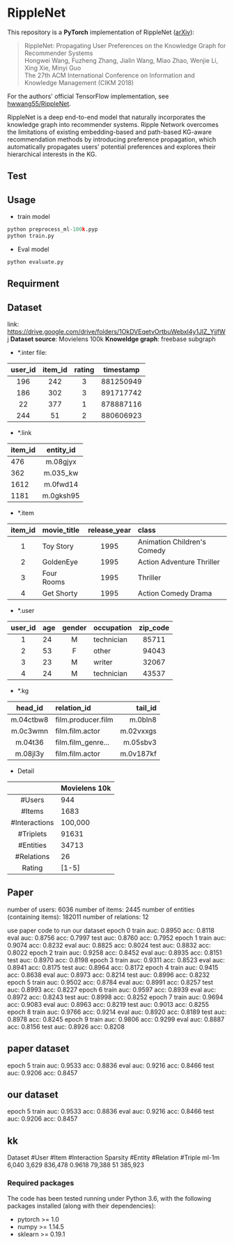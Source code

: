 # RippleNet
This repository is a **PyTorch** implementation of RippleNet ([arXiv](https://arxiv.org/abs/1803.03467)):
> RippleNet: Propagating User Preferences on the Knowledge Graph for Recommender Systems  
Hongwei Wang, Fuzheng Zhang, Jialin Wang, Miao Zhao, Wenjie Li, Xing Xie, Minyi Guo  
The 27th ACM International Conference on Information and Knowledge Management (CIKM 2018)

For the authors' official TensorFlow implementation, see [hwwang55/RippleNet](https://github.com/hwwang55/RippleNet).

RippleNet is a deep end-to-end model that naturally incorporates the knowledge graph into recommender systems.
Ripple Network overcomes the limitations of existing embedding-based and path-based KG-aware recommendation methods by introducing preference propagation, which automatically propagates users' potential preferences and explores their hierarchical interests in the KG.
## Test

## Usage
- train model
```python 
python preprocess_ml-100k.pyp
python train.py
```

- Eval model
```python
python evaluate.py
```

## Requirment

## Dataset
link: https://drive.google.com/drive/folders/1OkDVEqetvOrtbuWebxl4y1JlZ_YjjfWj
**Dataset source**: Movielens 100k
**Knoweldge graph**: freebase subgraph

- *.inter file: 

| user_id | item_id  | rating | timestamp |
| :-----: | :------: | :----: | :-------: |
|  196    |   242    |   3    | 881250949 |
|  186    |   302    |   3    | 891717742 |
|   22    |   377    |   1    | 878887116 |
|  244    |   51     |   2    | 880606923 |


- *.link

|item_id | entity_id|
|--|:-----:|
| 476 | m.08gjyx|
| 362 | m.035_kw|
| 1612 | m.0fwd14|
| 1181 | m.0gksh95|

- *.item

| item_id | movie_title | release_year | class |
|:---:|:---|:---:|:-----------------------------|
| 1 | Toy Story | 1995 | Animation Children's Comedy |
| 2 | GoldenEye | 1995 | Action Adventure Thriller |
| 3 | Four Rooms | 1995 | Thriller |
| 4 | Get Shorty | 1995 | Action Comedy Drama |

- *.user

| user_id | age | gender | occupation | zip_code |
|:---:|:---|:---:|:--------| :------: |
| 1	| 24 | M | technician | 85711 |
| 2 | 53 | F | other | 94043 |
| 3 | 23 | M | writer | 32067 | 
| 4 | 24 | M | technician | 43537 |


- *.kg

| head_id | relation_id | tail_id|
|:---:|:---------|---:|
| m.04ctbw8 | film.producer.film | m.0bln8|
| m.0c3wmn | film.film.actor | m.02vxxgs|
| m.04t36 | film.film_genre...| m.05sbv3|
| m.08jl3y | film.film.actor	| m.0v187kf|

- Detail 

|  | Movielens 10k |
|:----------:|:-------|
| #Users | 944 | 
| #Items | 1683 |
| #Interactions | 100,000 |
| #Triplets | 91631 |
| #Entities | 34713 |
| #Relations | 26 |
| Rating | [1-5] |





## Paper
number of users: 6036
number of items: 2445
number of entities (containing items): 182011
number of relations: 12

use paper code to run our dataset 
epoch 0    train auc: 0.8950  acc: 0.8118    eval auc: 0.8756  acc: 0.7997    test auc: 0.8760  acc: 0.7952
epoch 1    train auc: 0.9074  acc: 0.8232    eval auc: 0.8825  acc: 0.8024    test auc: 0.8832  acc: 0.8022
epoch 2    train auc: 0.9258  acc: 0.8452    eval auc: 0.8935  acc: 0.8151    test auc: 0.8970  acc: 0.8198
epoch 3    train auc: 0.9311  acc: 0.8523    eval auc: 0.8941  acc: 0.8175    test auc: 0.8964  acc: 0.8172
epoch 4    train auc: 0.9415  acc: 0.8638    eval auc: 0.8973  acc: 0.8214    test auc: 0.8996  acc: 0.8232
epoch 5    train auc: 0.9502  acc: 0.8784    eval auc: 0.8991  acc: 0.8257    test auc: 0.8993  acc: 0.8227
epoch 6    train auc: 0.9597  acc: 0.8939    eval auc: 0.8972  acc: 0.8243    test auc: 0.8998  acc: 0.8252
epoch 7    train auc: 0.9694  acc: 0.9083    eval auc: 0.8963  acc: 0.8219    test auc: 0.9013  acc: 0.8255
epoch 8    train auc: 0.9766  acc: 0.9214    eval auc: 0.8920  acc: 0.8189    test auc: 0.8978  acc: 0.8245
epoch 9    train auc: 0.9806  acc: 0.9299    eval auc: 0.8887  acc: 0.8156    test auc: 0.8926  acc: 0.8208
## paper dataset 
epoch 5    train auc: 0.9533  acc: 0.8836    eval auc: 0.9216  acc: 0.8466    test auc: 0.9206  acc: 0.8457
## our dataset 
epoch 5    train auc: 0.9533  acc: 0.8836    eval auc: 0.9216  acc: 0.8466    test auc: 0.9206  acc: 0.8457
## kk
Dataset	#User	#Item	#Interaction	Sparsity	#Entity	#Relation	#Triple
ml-1m	6,040	3,629	836,478	0.9618	79,388	51	385,923


### Required packages
The code has been tested running under Python 3.6, with the following packages installed (along with their dependencies):
- pytorch >= 1.0
- numpy >= 1.14.5
- sklearn >= 0.19.1
